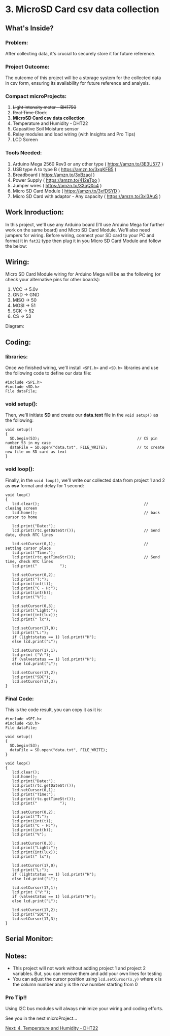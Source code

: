 # 3. MicroSD Card csv data collection

## What's Inside?
### Problem: 
After collecting data, it's crucial to securely store it for future reference.

### Project Outcome: 
The outcome of this project will be a storage system for the collected data in csv form, ensuring its availability for future reference and analysis.

### Compact microProjects: 
1. ~~Light Intensity meter - BH1750~~
2. ~~Real Time Clock~~
3. **MicroSD Card csv data collection**
4. Temperature and Humidity - DHT22
5. Capasitive Soil Moisture sensor
6. Relay modules and load wiring (with Insights and Pro Tips)
7. LCD Screen

### Tools Needed:
1.   Arduino Mega 2560 Rev3 or any other type ( https://amzn.to/3E3U577 )
2.   USB type A to type B ( https://amzn.to/3xgKFB5 )
3.   Breadboard ( https://amzn.to/3xBzaol )
4.   Power Supply ( https://amzn.to/412eTpo )
5.   Jumper wires ( https://amzn.to/3XqQXc4 )
6.   Micro SD Card Module ( https://amzn.to/3xfDSYD )
7.   Micro SD Card with adaptor - Any capacity ( https://amzn.to/3xl3AuS )


## Work Inroduction:
In this project, we'll use any Arduino board (I'll use Arduino Mega for further work on the same board) and Micro SD Card Module. We'll also need jumpers for wiring. 
Before wiring, connect your SD card to your PC and format it in ```fat32``` type then plug it in you Micro SD Card Module and follow the below: 


## Wiring:
Micro SD Card Module wiring for Arduino Mega will be as the following (or check your alternative pins for other boards): 
1. VCC  -> 5.0v
2. GND  -> GND
3. MISO -> 50
4. MOSI -> 51
5. SCK  -> 52
6. CS   -> 53

Diagram:

## Coding: 
### libraries:
Once we finished wiring, we'll install ```<SPI.h>``` and ```<SD.h>``` libraries and use the following code to define our data file: 
```
#include <SPI.h>
#include <SD.h>
File dataFile;
```
### void setup():
Then, we'll initiate **SD** and create our **data.text** file in the ```void setup()``` as the following: 
```
void setup()
{
  SD.begin(53);                                           // CS pin number 53 in my case
  dataFile = SD.open("data.txt", FILE_WRITE);             // to create new file on SD card as text
}
```
### void loop():
Finally, in the ```void loop()```, we'll write our collected data from project 1 and 2 as **csv** format and delay for 1 second: 
```
void loop() 
{  
   lcd.clear();                                              // cleaing screen
   lcd.home();                                               // back cursor to home 
   
   lcd.print("Date:");
   lcd.print(rtc.getDateStr());                              // Send date, check RTC lines
   
   lcd.setCursor(0,1);                                       // setting cursor place
   lcd.print("Time:");
   lcd.print(rtc.getTimeStr());                              // Send time, check RTC lines
   lcd.print("          ");
   
   lcd.setCursor(0,2);                                       
   lcd.print("T:");
   lcd.print(int(t));
   lcd.print("C - H:");
   lcd.print(int(h));
   lcd.print("%");
   
   lcd.setCursor(0,3);                                       
   lcd.print("Light:");
   lcd.print(int(lux));
   lcd.print(" lx");
   
   lcd.setCursor(17,0);
   lcd.print("L:");
   if (lightstatus == 1) lcd.print("H");
   else lcd.print("L");

   lcd.setCursor(17,1);
   lcd.print ("V:");
   if (valvestatus == 1) lcd.print("H");
   else lcd.print("L");

   lcd.setCursor(17,2);
   lcd.print("SDC");
   lcd.setCursor(17,3);
}
```

### Final Code: 
This is the code result, you can copy it as it is: 
```
#include <SPI.h>
#include <SD.h>
File dataFile;

void setup()
{
  SD.begin(53);
  dataFile = SD.open("data.txt", FILE_WRITE);            
}

void loop() 
{  
   lcd.clear();
   lcd.home();    
   lcd.print("Date:");
   lcd.print(rtc.getDateStr());
   lcd.setCursor(0,1);
   lcd.print("Time:");
   lcd.print(rtc.getTimeStr());
   lcd.print("          ");
   
   lcd.setCursor(0,2);                                       
   lcd.print("T:");
   lcd.print(int(t));
   lcd.print("C - H:");
   lcd.print(int(h));
   lcd.print("%");
   
   lcd.setCursor(0,3);                                       
   lcd.print("Light:");
   lcd.print(int(lux));
   lcd.print(" lx");
   
   lcd.setCursor(17,0);
   lcd.print("L:");
   if (lightstatus == 1) lcd.print("H");
   else lcd.print("L");

   lcd.setCursor(17,1);
   lcd.print ("V:");
   if (valvestatus == 1) lcd.print("H");
   else lcd.print("L");

   lcd.setCursor(17,2);
   lcd.print("SDC");
   lcd.setCursor(17,3);
}
```

## Serial Monitor: 





## Notes:
- This project will not work without adding project 1 and project 2 variables. But, you can remove them and add your own lines for testing
- You can adjust the cursor position using ```lcd.setCursor(x,y)``` where x is the column number and y is the row number starting from 0


### Pro Tip!!
Using I2C bus modules will always minimize your wiring and coding efforts. 



See you in the next microProject...

[Next: 4. Temperature and Humidity - DHT22](https://github.com/MustafaHelwa/hArduino/tree/main/Indoor_Home_Seedling_System/04_TempHumidity)




